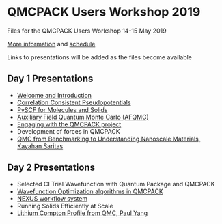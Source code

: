 # QMCPACK Users Workshop 2019

Files for the QMCPACK Users Workshop 14-15 May 2019

[More information](https://qmc2019.ornl.gov/) and [schedule](https://github.com/QMCPACK/qmcpack_workshop_2019/blob/master/Workshop_Schedule.pdf)

Links to presentations will be added as the files become available

## Day 1 Presentations

* [Welcome and Introduction](https://github.com/QMCPACK/qmcpack_workshop_2019/blob/master/day1_Welcome_and_Introduction.pdf)
* [Correlation Consistent Pseudopotentials](https://github.com/QMCPACK/qmcpack_workshop_2019/blob/master/day1_ccECP/presentation/presentation.pdf)
* [PySCF for Molecules and Solids](https://github.com/QMCPACK/qmcpack_workshop_2019/blob/master/day1_Pyscf.pdf)
* [Auxiliary Field Quantum Monte Carlo (AFQMC)](https://github.com/QMCPACK/qmcpack_workshop_2019/blob/master/day1_afqmc.pdf)
* [Engaging with the QMCPACK project](https://github.com/QMCPACK/qmcpack_workshop_2019/blob/master/day1_QMCPACK_Project.pdf)
* Development of forces in QMCPACK
* [QMC from Benchmarking to Understanding Nanoscale Materials, Kayahan Saritas](https://github.com/QMCPACK/qmcpack_workshop_2019/blob/master/day1_QMC_Kayahan_Saritas.pdf)

## Day 2 Presentations

* Selected CI Trial Wavefunction with Quantum Package and QMCPACK
* [Wavefunction Optimization algorithms in QMCPACK](https://github.com/QMCPACK/qmcpack_workshop_2019/blob/master/day2_opt/Wfn_Opt_LuningZhao.pdf)
* [NEXUS workflow system](https://github.com/QMCPACK/qmcpack_workshop_2019/blob/master/day2_nexus/Nexus_Slides.pdf)
* Running Solids Efficiently at Scale
* [Lithium Compton Profile from QMC, Paul Yang](https://github.com/QMCPACK/qmcpack_workshop_2019/blob/master/day2_Li_Compton_Profile.pdf)
